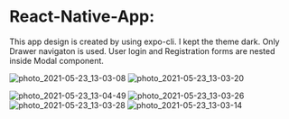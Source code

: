 # React-Native-App: 
This app design is created by using expo-cli. I kept the theme dark.
Only Drawer navigaton is used. User login and Registration forms are nested inside Modal component.


![photo_2021-05-23_13-03-08](https://user-images.githubusercontent.com/84309909/119252234-bb96af00-bbc8-11eb-82f4-6adb64d138c7.jpg)
![photo_2021-05-23_13-03-20](https://user-images.githubusercontent.com/84309909/119252242-c18c9000-bbc8-11eb-96ea-a005f73ace59.jpg)





























![photo_2021-05-23_13-04-49](https://user-images.githubusercontent.com/84309909/119252250-c81b0780-bbc8-11eb-9fe1-93aadabd821a.jpg)
![photo_2021-05-23_13-03-26](https://user-images.githubusercontent.com/84309909/119252257-cea97f00-bbc8-11eb-9ad6-390782b375f2.jpg)
![photo_2021-05-23_13-03-28](https://user-images.githubusercontent.com/84309909/119252262-d5d08d00-bbc8-11eb-9057-3bb2e0ecda85.jpg)
![photo_2021-05-23_13-03-14](https://user-images.githubusercontent.com/84309909/119252266-d9fcaa80-bbc8-11eb-9272-c8c467df93bf.jpg)
